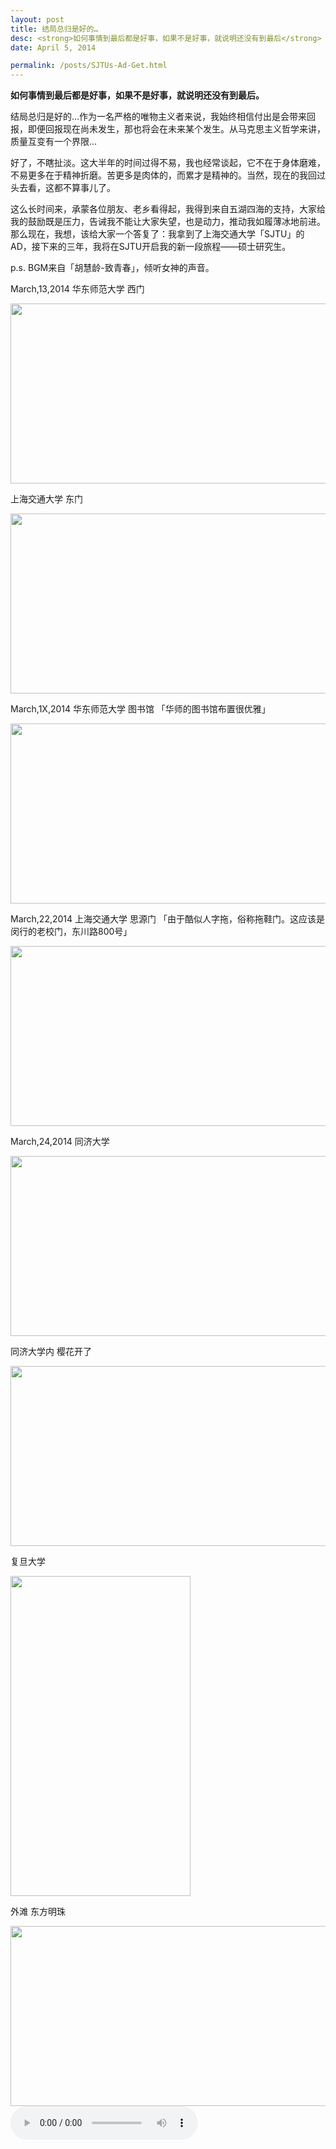 ```yaml
---
layout: post
title: 结局总归是好的…
desc: <strong>如何事情到最后都是好事，如果不是好事，就说明还没有到最后</strong>
date: April 5, 2014

permalink: /posts/SJTUs-Ad-Get.html
---
```

<strong>如何事情到最后都是好事，如果不是好事，就说明还没有到最后。</strong>

结局总归是好的…作为一名严格的唯物主义者来说，我始终相信付出是会带来回报，即便回报现在尚未发生，那也将会在未来某个发生。从马克思主义哲学来讲，质量互变有一个界限…

好了，不瞎扯淡。这大半年的时间过得不易，我也经常谈起，它不在于身体磨难，不易更多在于精神折磨。苦更多是肉体的，而累才是精神的。当然，现在的我回过头去看，这都不算事儿了。

这么长时间来，承蒙各位朋友、老乡看得起，我得到来自五湖四海的支持，大家给我的鼓励既是压力，告诫我不能让大家失望，也是动力，推动我如履薄冰地前进。那么现在，我想，该给大家一个答复了：我拿到了上海交通大学「SJTU」的AD，接下来的三年，我将在SJTU开启我的新一段旅程——硕士研究生。

p.s. BGM来自「胡慧龄-致青春」，倾听女神的声音。


March,13,2014 华东师范大学 西门

<img src="http://storage.live.com/items/D9101968C23B1EEE%211839" width="512" height="288"/>

上海交通大学 东门

<img src="http://storage.live.com/items/D9101968C23B1EEE%211843" width="512" height="288"/>

March,1X,2014 华东师范大学 图书馆 「华师的图书馆布置很优雅」

<img src="http://storage.live.com/items/D9101968C23B1EEE%211840" width="512" height="288"/>

March,22,2014 上海交通大学 思源门 「由于酷似人字拖，俗称拖鞋门。这应该是闵行的老校门，东川路800号」 

<img src="http://storage.live.com/items/D9101968C23B1EEE%211842" width="512" height="288"/>

March,24,2014 同济大学

<img src="http://storage.live.com/items/D9101968C23B1EEE%211845" width="512" height="288"/>

同济大学内 樱花开了

<img src="http://storage.live.com/items/D9101968C23B1EEE%211847" width="512" height="288"/>

复旦大学

<img src="http://storage.live.com/items/D9101968C23B1EEE%211841" width="288" height="512"/>

外滩 东方明珠

<img src="http://storage.live.com/items/D9101968C23B1EEE%211846" width="512" height="288"/>


<audio autoplay="true" id="music" controls="controls" height="100" width="50">
  	<source src="http://shellfish.cn/bgm/胡慧龄-致青春.mp3" type="audio/mp3" />
</audio>
